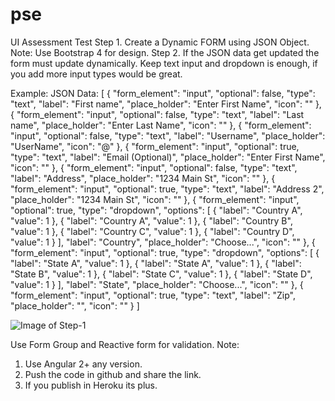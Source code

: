# pse

UI Assessment Test
Step 1. Create a Dynamic FORM using JSON Object.
Note: Use Bootstrap 4 for design.
Step 2. If the JSON data get updated the form must update dynamically. Keep text input and dropdown is enough, if you add more input types would be great.

Example:
JSON Data:
[
    {
        "form_element": "input",
        "optional": false,
        "type": "text",
        "label": "First name",
        "place_holder": "Enter First Name",
        "icon": ""
    },
    {
        "form_element": "input",
        "optional": false,
        "type": "text",
        "label": "Last name",
        "place_holder": "Enter Last Name",
        "icon": ""
    },
    {
        "form_element": "input",
        "optional": false,
        "type": "text",
        "label": "Username",
        "place_holder": "UserName",
        "icon": "@"
    },
    {
        "form_element": "input",
        "optional": true,
        "type": "text",
        "label": "Email (Optional)",
        "place_holder": "Enter First Name",
        "icon": ""
    },
    {
        "form_element": "input",
        "optional": false,
        "type": "text",
        "label": "Address",
        "place_holder": "1234 Main St",
        "icon": ""
    },
    {
        "form_element": "input",
        "optional": true,
        "type": "text",
        "label": "Address 2",
        "place_holder": "1234 Main St",
        "icon": ""
    },
    {
        "form_element": "input",
        "optional": true,
        "type": "dropdown",
        "options": [
            {
                "label": "Country A",
                "value": 1
            },
            {
                "label": "Country A",
                "value": 1
            },
            {
                "label": "Country B",
                "value": 1
            },
            {
                "label": "Country C",
                "value": 1
            },
            {
                "label": "Country D",
                "value": 1
            }
        ],
        "label": "Country",
        "place_holder": "Choose...",
        "icon": ""
    },
    {
        "form_element": "input",
        "optional": true,
        "type": "dropdown",
        "options": [
            {
                "label": "State A",
                "value": 1
            },
            {
                "label": "State A",
                "value": 1
            },
            {
                "label": "State B",
                "value": 1
            },
            {
                "label": "State C",
                "value": 1
            },
            {
                "label": "State D",
                "value": 1
            }
        ],
        "label": "State",
        "place_holder": "Choose...",
        "icon": ""
    },
    {
        "form_element": "input",
        "optional": true,
        "type": "text",
        "label": "Zip",
        "place_holder": "",
        "icon": ""
    }
]


  ![Image of Step-1](https://github.com/ui-test/pse/blob/master/assets/images/input-form.png?raw=true)

Use Form Group and Reactive form for validation.
Note:
1.	Use Angular 2+ any version.
2.	Push the code in github and share the link.
3.	If you publish in Heroku its plus.
